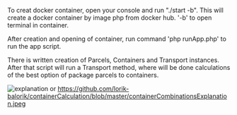 To creat docker container, open your console and run "./start -b".
This will create a docker container by image php from docker hub.
'-b' to open terminal in container.

After creation and opening of container, run command 'php runApp.php' to run the app script.

There is written creation of Parcels, Containers and Transport instances.
After that script will run a Transport method, where will be done calculations of the best option of package parcels to containers.

<img src="emendisAssignment/containerCombinationsExplanation.jpeg" alt="explanation"/> or https://github.com/lorik-balorik/containerCalculation/blob/master/containerCombinationsExplanation.jpeg
